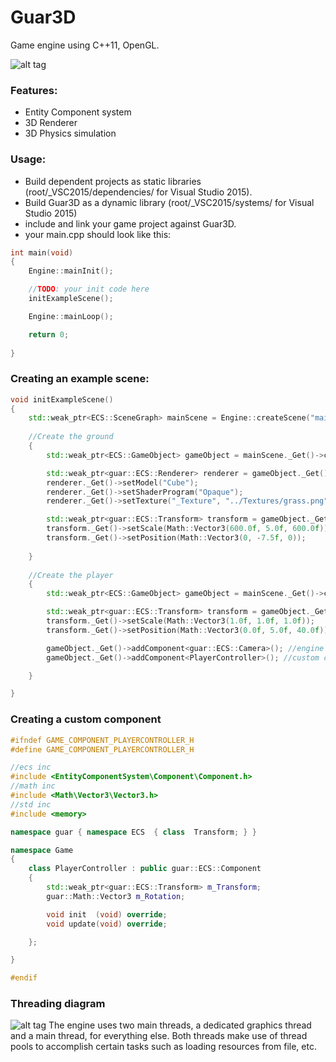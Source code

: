 # Guar3D
Game engine using C++11, OpenGL.

![alt tag](https://dl.dropboxusercontent.com/u/102655232/Github/Guar3D/Build_8_21_2016.png "Build August 21, 2016")

### Features:
* Entity Component system
* 3D Renderer
* 3D Physics simulation

### Usage:
 * Build dependent projects as static libraries (root/_VSC2015/dependencies/ for Visual Studio 2015).
 * Build Guar3D as a dynamic library (root/_VSC2015/systems/ for Visual Studio 2015)
 * include and link your game project against Guar3D.
 * your main.cpp should look like this:
```c++
int main(void)
{
	Engine::mainInit();

	//TODO: your init code here
	initExampleScene();

	Engine::mainLoop();

    return 0;
    
}
```
### Creating an example scene:
```c++
void initExampleScene()
{
	std::weak_ptr<ECS::SceneGraph> mainScene = Engine::createScene("mainScene");
    
    //Create the ground
    {
    	std::weak_ptr<ECS::GameObject> gameObject = mainScene._Get()->createNewGameObject("The Ground");

		std::weak_ptr<guar::ECS::Renderer> renderer = gameObject._Get()->addComponent<guar::ECS::Renderer>();
		renderer._Get()->setModel("Cube");
		renderer._Get()->setShaderProgram("Opaque");
		renderer._Get()->setTexture("_Texture", "../Textures/grass.png");

		std::weak_ptr<guar::ECS::Transform> transform = gameObject._Get()->addComponent<guar::ECS::Transform>();
		transform._Get()->setScale(Math::Vector3(600.0f, 5.0f, 600.0f));
		transform._Get()->setPosition(Math::Vector3(0, -7.5f, 0));
        
    }
    
    //Create the player
	{
		std::weak_ptr<ECS::GameObject> gameObject = mainScene._Get()->createNewGameObject("The Player");

		std::weak_ptr<guar::ECS::Transform> transform = gameObject._Get()->addComponent<guar::ECS::Transform>();
		transform._Get()->setScale(Math::Vector3(1.0f, 1.0f, 1.0f));
		transform._Get()->setPosition(Math::Vector3(0.0f, 5.0f, 40.0f));

		gameObject._Get()->addComponent<guar::ECS::Camera>(); //engine supplied component
		gameObject._Get()->addComponent<PlayerController>(); //custom component

	}	

}
```
### Creating a custom component
```c++
#ifndef GAME_COMPONENT_PLAYERCONTROLLER_H
#define GAME_COMPONENT_PLAYERCONTROLLER_H

//ecs inc
#include <EntityComponentSystem\Component\Component.h>
//math inc
#include <Math\Vector3\Vector3.h>
//std inc
#include <memory>

namespace guar { namespace ECS  { class  Transform; } }

namespace Game
{
	class PlayerController : public guar::ECS::Component
	{
		std::weak_ptr<guar::ECS::Transform> m_Transform;
		guar::Math::Vector3 m_Rotation;

		void init  (void) override;
		void update(void) override;

	};

}

#endif
```
### Threading diagram
![alt tag](https://dl.dropboxusercontent.com/u/102655232/Github/Guar3D/Threading%20diagram%208_21_2016.png "Threading diagram, August 21, 2016")
The engine uses two main threads, a dedicated graphics thread and a main thread, for everything else. Both threads make use of thread pools to accomplish certain tasks such as loading resources from file, etc.